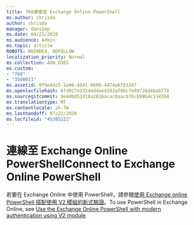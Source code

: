 ```yaml
---
title: 760連接至 Exchange Online PowerShell
ms.author: chrisda
author: chrisda
manager: dansimp
ms.date: 04/21/2020
ms.audience: Admin
ms.topic: article
ROBOTS: NOINDEX, NOFOLLOW
localization_priority: Normal
ms.collection: Adm_O365
ms.custom:
- "760"
- "3500011"
ms.assetid: 0f9e4dc5-1e06-4941-860b-4474a6f63247
ms.openlocfilehash: 8fd927e33544ddae4283af00c7e09738d4bab778
ms.sourcegitcommit: 9e44b852d18a2816acac0aacb78cb99b4c114368
ms.translationtype: MT
ms.contentlocale: zh-TW
ms.lasthandoff: 07/22/2020
ms.locfileid: "45205222"
---
```

# <a name="connect-to-exchange-online-powershell"></a><span data-ttu-id="72e92-102">連線至 Exchange Online PowerShell</span><span class="sxs-lookup"><span data-stu-id="72e92-102">Connect to Exchange Online PowerShell</span></span>

<span data-ttu-id="72e92-103">若要在 Exchange Online 中使用 PowerShell，請參閱[使用 Exchange online PowerShell 搭配使用 V2 模組的新式驗證](https://aka.ms/exops-docs)。</span><span class="sxs-lookup"><span data-stu-id="72e92-103">To use PowerShell in Exchange Online, see [Use the Exchange Online PowerShell with modern authentication using V2 module](https://aka.ms/exops-docs).</span></span>
